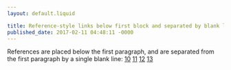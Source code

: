 ```yaml
---
layout: default.liquid

title: Reference-style links below first block and separated by blank line resolve
published_date: 2017-02-11 04:48:11 -0000
---
```


References are placed below the first paragraph, and are separated from the
first paragraph by a single blank line:
[10][] [11][] [12][] [13][]

[10]: /0
 [11]: /1
  [12]: /2
   [13]: /3
